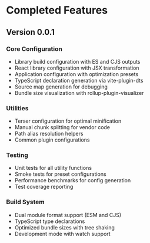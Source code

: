 # Completed Features

## Version 0.0.1

### Core Configuration

- Library build configuration with ES and CJS outputs
- React library configuration with JSX transformation
- Application configuration with optimization presets
- TypeScript declaration generation via vite-plugin-dts
- Source map generation for debugging
- Bundle size visualization with rollup-plugin-visualizer

### Utilities

- Terser configuration for optimal minification
- Manual chunk splitting for vendor code
- Path alias resolution helpers
- Common plugin configurations

### Testing

- Unit tests for all utility functions
- Smoke tests for preset configurations
- Performance benchmarks for config generation
- Test coverage reporting

### Build System

- Dual module format support (ESM and CJS)
- TypeScript type declarations
- Optimized bundle sizes with tree shaking
- Development mode with watch support